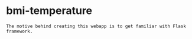 # bmi-temperature
    The motive behind creating this webapp is to get familiar with Flask framework.
